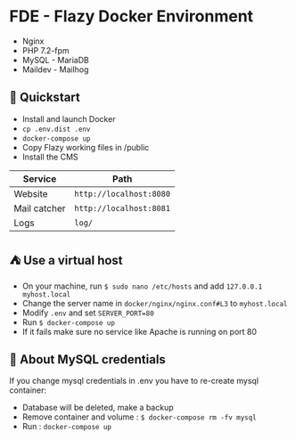 # FDE - Flazy Docker Environment

- Nginx
- PHP 7.2-fpm
- MySQL - MariaDB
- Maildev - Mailhog

## :rocket: Quickstart 

- Install and launch Docker  
- `cp .env.dist .env`  
- `docker-compose up`
- Copy Flazy working files in /public
- Install the CMS

| Service      | Path                    |
| ------------ | ----------------------- |
| Website      | `http://localhost:8080` | 
| Mail catcher | `http://localhost:8081` |
| Logs         | `log/`                  |

## :tent: Use a virtual host

- On your machine, run `$ sudo nano /etc/hosts` and add `127.0.0.1   myhost.local`
- Change the server name in `docker/nginx/nginx.conf#L3` to `myhost.local`
- Modify `.env` and set `SERVER_PORT=80`
- Run `$ docker-compose up`
- If it fails make sure no service like Apache is running on port 80 

## :floppy_disk: About MySQL credentials

If you change mysql credentials in .env you have to re-create mysql container:
- Database will be deleted, make a backup
- Remove container and volume : `$ docker-compose rm -fv mysql`
- Run : `docker-compose up` 
